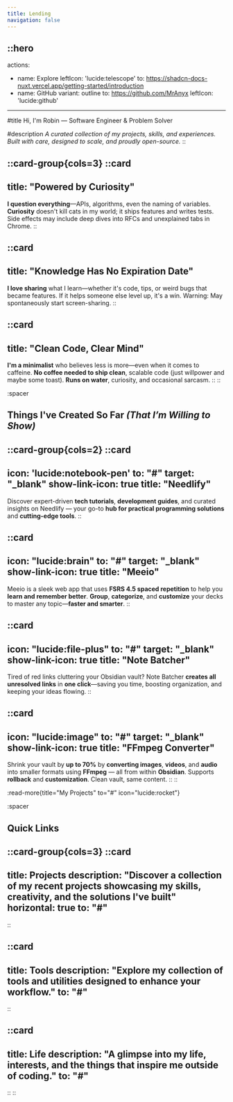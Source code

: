 ```yaml
---
title: Lending
navigation: false
---
```


::hero
---
actions:
 - name: Explore
   leftIcon: 'lucide:telescope'
   to: https://shadcn-docs-nuxt.vercel.app/getting-started/introduction
 - name: GitHub
   variant: outline
   to: https://github.com/MrAnyx
   leftIcon: 'lucide:github'
---

#title
Hi, I'm Robin — Software Engineer & Problem Solver

#description
_A curated collection of my projects, skills, and experiences. Built with care, designed to scale, and proudly open-source._
::

::card-group{cols=3}
  ::card
  ---
  title: "Powered by Curiosity"
  ---
  **I question everything**—APIs, algorithms, even the naming of variables. **Curiosity** doesn't kill cats in my world; it ships features and writes tests. Side effects may include deep dives into RFCs and unexplained tabs in Chrome.
  ::

  ::card
  ---
  title: "Knowledge Has No Expiration Date"
  ---
  **I love sharing** what I learn—whether it's code, tips, or weird bugs that became features. If it helps someone else level up, it's a win. Warning: May spontaneously start screen-sharing.
  ::

  ::card
  ---
  title: "Clean Code, Clear Mind"
  ---
  **I'm a minimalist** who believes less is more—even when it comes to caffeine. **No coffee needed to ship clean**, scalable code (just willpower and maybe some toast). **Runs on water**, curiosity, and occasional sarcasm.
  ::
::

:spacer

<h2>Things I've Created So Far <i class="text-gray-500 text-base">(That I’m Willing to Show)</i></h2>

::card-group{cols=2}
  ::card
  ---
  icon: 'lucide:notebook-pen'
  to: "#"
  target: "_blank"
  show-link-icon: true
  title: "Needlify"
  ---
  Discover expert-driven **tech tutorials**, **development guides**, and curated insights on Needlify — your go-to **hub for practical programming solutions** and **cutting-edge tools**.
  ::

  ::card
  ---
  icon: "lucide:brain"
  to: "#"
  target: "_blank"
  show-link-icon: true
  title: "Meeio"
  ---
  Meeio is a sleek web app that uses **FSRS 4.5 spaced repetition** to help you **learn and remember better**. **Group**, **categorize**, and **customize** your decks to master any topic—**faster and smarter**.
  ::

  ::card
  ---
  icon: "lucide:file-plus"
  to: "#"
  target: "_blank"
  show-link-icon: true
  title: "Note Batcher"
  ---
  Tired of red links cluttering your Obsidian vault? Note Batcher **creates all unresolved links** in **one click**—saving you time, boosting organization, and keeping your ideas flowing.
  ::

  ::card
  ---
  icon: "lucide:image"
  to: "#"
  target: "_blank"
  show-link-icon: true
  title: "FFmpeg Converter"
  ---
  Shrink your vault by **up to 70%** by **converting images**, **videos**, and **audio** into smaller formats using **FFmpeg** — all from within **Obsidian**. Supports **rollback** and **customization**. Clean vault, same content.
  ::
::

:read-more{title="My Projects" to="#" icon="lucide:rocket"}

:spacer

## Quick Links

::card-group{cols=3}
  ::card
  ---
  title: Projects
  description: "Discover a collection of my recent projects showcasing my skills, creativity, and the solutions I've built"
  horizontal: true
  to: "#"
  ---
  ::

  ::card
  ---
  title: Tools
  description: "Explore my collection of tools and utilities designed to enhance your workflow."
  to: "#"
  ---
  ::

  ::card
  ---
  title: Life
  description: "A glimpse into my life, interests, and the things that inspire me outside of coding."
  to: "#"
  ---
  ::
::
